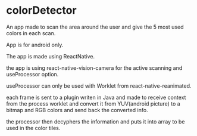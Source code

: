 # colorDetector

An app made to scan the area around the user and give the 5 most used colors in each scan.

App is for android only.

The app is made using ReactNative.

the app is using react-native-vision-camera for the active scanning and useProcessor option.

useProcessor can only be used with Worklet from react-native-reanimated.

each frame is sent to a plugin writen in Java and made to receive context from the process worklet and convert it from YUV(android picture) to a bitmap and RGB colors and send back the converted info.

the processor then decyphers the information and puts it into array to be used in the color tiles.
